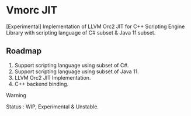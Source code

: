 # Vmorc JIT
[Experimental] Implementation of LLVM Orc2 JIT for C++ Scripting Engine Library with scripting language of C# subset & Java 11 subset.

## Roadmap
1. Support scripting language using subset of C#.
2. Support scripting language using subset of Java 11.
3. LLVM Orc2 JIT Implementation.
4. C++ backend binding. 

> [!WARNING]
Status : WIP, Experimental & Unstable.  
